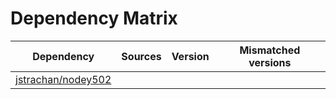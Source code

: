 # Dependency Matrix

Dependency | Sources | Version | Mismatched versions
---------- | ------- | ------- | -------------------
[jstrachan/nodey502](https://github.com/jstrachan/nodey502.git) |  | []() | 
